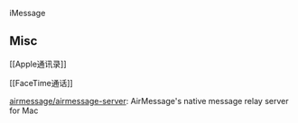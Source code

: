 

iMessage




## Misc


[[Apple通讯录]]

[[FaceTime通话]]


[airmessage/airmessage-server](https://github.com/airmessage/airmessage-server): AirMessage's native message relay server for Mac

